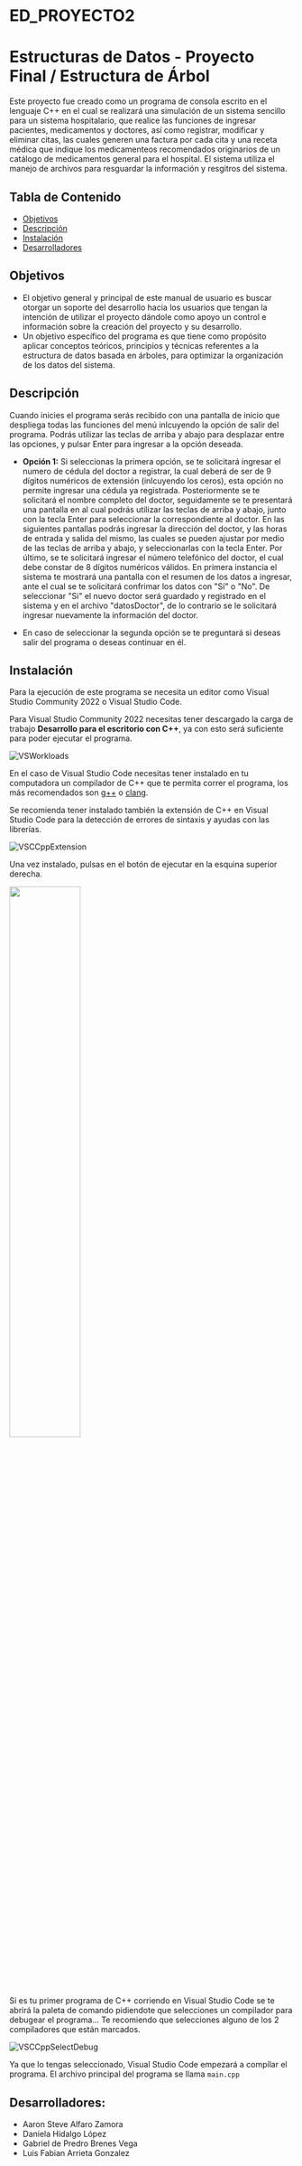 # ED_PROYECTO2

# Estructuras de Datos - Proyecto Final / Estructura de Árbol
Este proyecto fue creado como un programa de consola escrito en el lenguaje C++ en el cual se realizará una simulación de un sistema sencillo para un sistema hospitalario, que realice las funciones de ingresar pacientes, medicamentos y doctores, así como registrar, modificar y eliminar citas, las cuales generen una factura por cada cita y una receta médica que indique los medicamenteos recomendados originarios de un catálogo de medicamentos general para el hospital. El sistema utiliza el manejo de archivos para resguardar la información y resgitros del sistema.

## Tabla de Contenido
* [Objetivos](#objetivos)
* [Descripción](#descripción)
* [Instalación](#instalación)
* [Desarrolladores](#desarrolladores)

## Objetivos
- El objetivo general y principal de este manual de usuario es buscar otorgar un soporte del desarrollo hacia los usuarios que tengan la intención de utilizar el proyecto dándole como apoyo un control e información sobre la creación del proyecto y su desarrollo.
- Un objetivo específico del programa es que tiene como propósito aplicar conceptos teóricos, principios y técnicas referentes a la estructura de datos basada en árboles, para optimizar la organización de los datos del sistema.

## Descripción
Cuando inicies el programa serás recibido con una pantalla de inicio que despliega todas las funciones del menú inlcuyendo la opción de salir del programa. Podrás utilizar las teclas de arriba y abajo para desplazar entre las opciones, y pulsar Enter para ingresar a la opción deseada.

- **Opción 1:** Si seleccionas la primera opción, se te solicitará ingresar el numero de cédula del doctor a registrar, la cual deberá de ser de 9 dígitos numéricos de extensión (inlcuyendo los ceros), esta opción no permite ingresar una cédula ya registrada. Posteriormente se te solicitará el nombre completo del doctor, seguidamente se te presentará una pantalla en al cual podrás utilizar las teclas de arriba y abajo, junto con la tecla Enter para seleccionar la correspondiente al doctor. En las siguientes pantallas podrás ingresar la dirección del doctor, y las horas de entrada y salida del mismo, las cuales se pueden ajustar por medio de las teclas de arriba y abajo, y seleccionarlas con la tecla Enter. Por último, se te solicitará ingresar el número telefónico del doctor, el cual debe constar de 8 dígitos numéricos válidos. En primera instancia el sistema te mostrará una pantalla con el resumen de los datos a ingresar, ante el cual se te solicitará confrimar los datos con "Sí" o "No". De seleccionar "Si" el nuevo doctor será guardado y registrado en el sistema y en el archivo "datosDoctor", de lo contrario se le solicitará ingresar nuevamente la información del doctor.

- En caso de seleccionar la segunda opción se te preguntará si deseas salir del programa o deseas continuar en él.

## Instalación
Para la ejecución de este programa se necesita un editor como Visual Studio Community 2022 o Visual Studio Code.

Para Visual Studio Community 2022 necesitas tener descargado la carga de trabajo **Desarrollo para el escritorio con C++**, ya con esto será suficiente para poder ejecutar el programa.

![VSWorkloads](https://github.com/MegaPredator360/ED_EXTRACLASE2/assets/48075699/f2c055a2-7159-472a-93d8-67d0cb42baf5)

En el caso de Visual Studio Code necesitas tener instalado en tu computadora un compilador de C++ que te permita correr el programa, los más recomendados son [g++](https://www.msys2.org/) o [clang](https://clang.llvm.org/get_started.html).

Se recomienda tener instalado también la extensión de C++ en Visual Studio Code para la detección de errores de sintaxis y ayudas con las librerías. 

![VSCCppExtension](https://github.com/MegaPredator360/ED_EXTRACLASE2/assets/48075699/7ac6aa7e-40f1-486e-895d-b304a83484cb)

Una vez instalado, pulsas en el botón de ejecutar en la esquina superior derecha.

<img src="https://github.com/MegaPredator360/ED_EXTRACLASE2/assets/48075699/c42286d5-9cad-4a76-9a1e-7764f620b349" width="50%">

Si es tu primer programa de C++ corriendo en Visual Studio Code se te abrirá la paleta de comando pidiendote que selecciones un compilador para debugear el programa...
Te recomiendo que selecciones alguno de los 2 compiladores que están marcados.

![VSCCppSelectDebug](https://github.com/MegaPredator360/ED_EXTRACLASE2/assets/48075699/81a6430d-0e8b-4265-9410-2b88ef083c6c)

Ya que lo tengas seleccionado, Visual Studio Code empezará a compílar el programa. El archivo principal del programa se llama ```main.cpp```

## Desarrolladores:

* Aaron Steve Alfaro Zamora
* Daniela Hidalgo López
* Gabriel de Predro Brenes Vega
* Luis Fabian Arrieta Gonzalez
